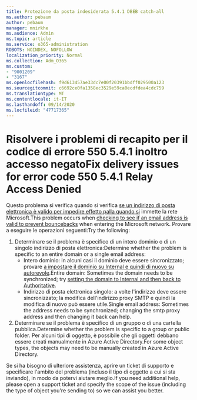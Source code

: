 ```yaml
---
title: Protezione da posta indesiderata 5.4.1 DBEB catch-all
ms.author: pebaum
author: pebaum
manager: mnirkhe
ms.audience: Admin
ms.topic: article
ms.service: o365-administration
ROBOTS: NOINDEX, NOFOLLOW
localization_priority: Normal
ms.collection: Adm_O365
ms.custom:
- "9001209"
- "3167"
ms.openlocfilehash: f9d613457ae33dc7e00f20391bbdff029500a123
ms.sourcegitcommit: c6692ce0fa1358ec3529e59ca0ecdfdea4cdc759
ms.translationtype: MT
ms.contentlocale: it-IT
ms.lasthandoff: 09/14/2020
ms.locfileid: "47717365"
---
```

# <a name="fix-delivery-issues-for-error-code-550-541-relay-access-denied"></a><span data-ttu-id="19205-102">Risolvere i problemi di recapito per il codice di errore 550 5.4.1 inoltro accesso negato</span><span class="sxs-lookup"><span data-stu-id="19205-102">Fix delivery issues for error code 550 5.4.1 Relay Access Denied</span></span>

<span data-ttu-id="19205-103">Questo problema si verifica quando si verifica [se un indirizzo di posta elettronica è valido per impedire effetto palla quando si](https://docs.microsoft.com/exchange/mail-flow-best-practices/use-directory-based-edge-blocking) immette la rete Microsoft.</span><span class="sxs-lookup"><span data-stu-id="19205-103">This problem occurs when [checking to see if an email address is valid to prevent bouncebacks](https://docs.microsoft.com/exchange/mail-flow-best-practices/use-directory-based-edge-blocking) when entering the Microsoft network.</span></span> <span data-ttu-id="19205-104">Provare a eseguire le operazioni seguenti:</span><span class="sxs-lookup"><span data-stu-id="19205-104">Try the following:</span></span>

1. <span data-ttu-id="19205-105">Determinare se il problema è specifico di un intero dominio o di un singolo indirizzo di posta elettronica:</span><span class="sxs-lookup"><span data-stu-id="19205-105">Determine whether the problem is specific to an entire domain or a single email address:</span></span>
    - <span data-ttu-id="19205-106">Intero dominio: in alcuni casi il dominio deve essere sincronizzato; provare [a impostare il dominio su Internal e quindi di nuovo su autorevole](https://docs.microsoft.com/exchange/mail-flow-best-practices/manage-accepted-domains/manage-accepted-domains).</span><span class="sxs-lookup"><span data-stu-id="19205-106">Entire domain: Sometimes the domain needs to be synchronized; try [setting the domain to Internal and then back to Authoritative](https://docs.microsoft.com/exchange/mail-flow-best-practices/manage-accepted-domains/manage-accepted-domains).</span></span>
    - <span data-ttu-id="19205-107">Indirizzo di posta elettronica singolo: a volte l'indirizzo deve essere sincronizzato; la modifica dell'indirizzo proxy SMTP e quindi la modifica di nuovo può essere utile.</span><span class="sxs-lookup"><span data-stu-id="19205-107">Single email address: Sometimes the address needs to be synchronized; changing the smtp proxy address and then changing it back can help.</span></span>
2. <span data-ttu-id="19205-108">Determinare se il problema è specifico di un gruppo o di una cartella pubblica.</span><span class="sxs-lookup"><span data-stu-id="19205-108">Determine whether the problem is specific to a group or public folder.</span></span> <span data-ttu-id="19205-109">Per alcuni tipi di oggetto, è possibile che gli oggetti debbano essere creati manualmente in Azure Active Directory.</span><span class="sxs-lookup"><span data-stu-id="19205-109">For some object types, the objects may need to be manually created in Azure Active Directory.</span></span>

<span data-ttu-id="19205-110">Se si ha bisogno di ulteriore assistenza, aprire un ticket di supporto e specificare l'ambito del problema (incluso il tipo di oggetto a cui si sta inviando), in modo da potervi aiutare meglio.</span><span class="sxs-lookup"><span data-stu-id="19205-110">If you need additional help, please open a support ticket and specify the scope of the issue (including the type of object you're sending to) so we can assist you better.</span></span>